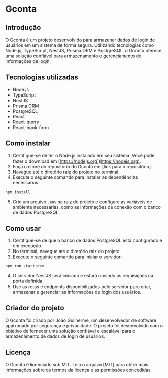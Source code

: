 # Gconta

## Introdução
O Gconta é um projeto desenvolvido para armazenar dados de login de usuários em um sistema de forma segura. Utilizando tecnologias como Node.js, TypeScript, NestJS, Prisma ORM e PostgreSQL, o Gconta oferece uma solução confiável para armazenamento e gerenciamento de informações de login.

## Tecnologias utilizadas
- Node.js
- TypeScript
- NestJS
- Prisma ORM
- PostgreSQL
- React
- React-query
- React-hook-form

## Como instalar
1. Certifique-se de ter o Node.js instalado em seu sistema. Você pode fazer o download em [https://nodejs.org](https://nodejs.org).
2. Faça o clone do repositório do Gconta em [link para o repositório].
3. Navegue até o diretório raiz do projeto no terminal.
4. Execute o seguinte comando para instalar as dependências necessárias:

```bash
npm install
```

5. Crie um arquivo `.env` na raiz do projeto e configure as variáveis de ambiente necessárias, como as informações de conexão com o banco de dados PostgreSQL.

## Como usar
1. Certifique-se de que o banco de dados PostgreSQL está configurado e em execução.
2. No terminal, navegue até o diretório raiz do projeto.
3. Execute o seguinte comando para iniciar o servidor:

```bash
npm run start:dev
```

4. O servidor NestJS será iniciado e estará ouvindo as requisições na porta definida.
5. Use as rotas e endpoints disponibilizados pelo servidor para criar, armazenar e gerenciar as informações de login dos usuários.

## Criador do projeto
O Gconta foi criado por João Guilherme, um desenvolvedor de software apaixonado por segurança e privacidade. O projeto foi desenvolvido com o objetivo de fornecer uma solução confiável e escalável para o armazenamento de dados de login de usuários.

## Licença
O Gconta é licenciado sob MIT. Leia o arquivo [MIT] para obter mais informações sobre os termos da licença e as permissões concedidas.